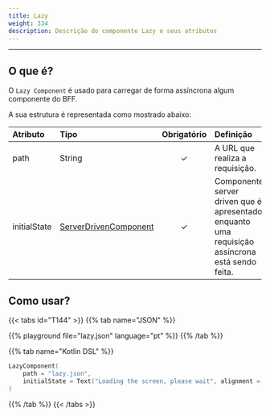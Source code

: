 ```yaml
---
title: Lazy
weight: 334
description: Descrição do componente Lazy e seus atributos
---
```


---

## O que é?

O `Lazy Component` é usado para carregar de forma assíncrona algum componente do BFF.

A sua estrutura é representada como mostrado abaixo:

| Atributo     | Tipo                                              | Obrigatório | Definição                                                                                       |
| :----------- | :------------------------------------------------ | :---------: | :---------------------------------------------------------------------------------------------- |
| path         | String                                            |      ✓      | A URL que realiza a requisição.                                                                 |
| initialState | [ServerDrivenComponent](/pt/api/components/) |      ✓      | Componente server driven que é apresentado enquanto uma requisição assíncrona está sendo feita. |

## Como usar?

{{< tabs id="T144" >}}
{{% tab name="JSON" %}}

<!-- json-playground:lazy.json
{
  "_beagleComponent_": "beagle:lazycomponent",
  "path": "lazy.json",
  "initialState": {
    "_beagleComponent_": "beagle:text",
    "text": "Loading the screen, please wait",
    "alignment": "CENTER"
  }
}
-->

{{% playground file="lazy.json" language="pt" %}}
{{% /tab %}}

{{% tab name="Kotlin DSL" %}}

```kotlin
LazyComponent(
    path = "lazy.json",
    initialState = Text("Loading the screen, please wait", alignment = TextAlignment.CENTER)
)
```

{{% /tab %}}
{{< /tabs >}}
